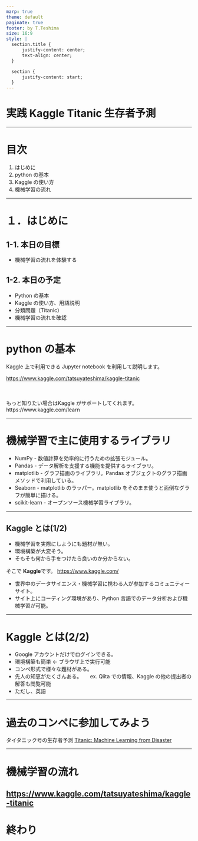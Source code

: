 ```yaml
---
marp: true
theme: default
paginate: true
footer: by T.Teshima
size: 16:9
style: |
  section.title {
      justify-content: center;
      text-align: center;
  }

  section {
      justify-content: start;
  }
---
```


<!-- _class: title -->

# 実践 Kaggle Titanic 生存者予測

---

# 目次

1. はじめに
1. python の基本
1. Kaggle の使い方
1. 機械学習の流れ

---

# １．はじめに

## 1-1. 本日の目標

- 機械学習の流れを体験する

## 1-2. 本日の予定

- Python の基本
- Kaggle の使い方、用語説明
- 分類問題（Titanic）
- 機械学習の流れを確認

---

# python の基本

Kaggle 上で利用できる Jupyter notebook を利用して説明します。

https://www.kaggle.com/tatsuyateshima/kaggle-titanic

<br />
<br />
もっと知りたい場合はKaggle がサポートしてくれます。
<br />
https://www.kaggle.com/learn

---

# 機械学習で主に使用するライブラリ

- NumPy - 数値計算を効率的に行うための拡張モジュール。
- Pandas - データ解析を支援する機能を提供するライブラリ。
- matplotlib - グラフ描画のライブラリ。Pandas オブジェクトのグラフ描画メソッドで利用している。
- Seaborn - matplotlib のラッパー。matplotlib をそのまま使うと面倒なグラフが簡単に描ける。
- scikit-learn - オープンソース機械学習ライブラリ。

---

## Kaggle とは(1/2)

- 機械学習を実際にしようにも題材が無い。
- 環境構築が大変そう。
- そもそも何から手をつけたら良いのか分からない。

そこで **Kaggle**です。
https://www.kaggle.com/

- 世界中のデータサイエンス・機械学習に携わる人が参加するコミュニティーサイト。
- サイト上にコーディング環境があり、Python 言語でのデータ分析および機械学習が可能。

---

# Kaggle とは(2/2)

- Google アカウントだけでログインできる。
- 環境構築も簡単 ← ブラウザ上で実行可能
- コンペ形式で様々な題材がある。
- 先人の知恵がたくさんある。
  　 ex. Qiita での情報、Kaggle の他の提出者の解答も閲覧可能
- ただし、英語

---

# 過去のコンペに参加してみよう

タイタニック号の生存者予測
[Titanic: Machine Learning from Disaster](https://www.kaggle.com/c/titanic)

---

# 機械学習の流れ

## https://www.kaggle.com/tatsuyateshima/kaggle-titanic

<!-- _class: title -->

# 終わり
